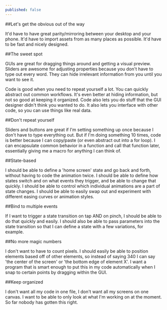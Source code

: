 ```yaml
---
published: false
---
```


##Let's get the obvious out of the way

It'd have to have great parity/mirroring between your desktop and your phone. It'd have to import assets from as many places as possible. It'd have to be fast and nicely designed.

##The sweet spot

GUIs are great for dragging things around and getting a visual preview. Sliders are awesome for adjusting properties because you don't have to type out every word. They can hide irrelevant information from you until you want to see it.

Code is good when you need to repeat yourself a lot. You can quickly abstract out common workflows. It's even better at hiding information, but not so good at keeping it organized. Code also lets you do stuff that the GUI designer didn't think you wanted to do. It also lets you interface with other code, so you can use things like real data.

##Don't repeat yourself

Sliders and buttons are great if I'm setting something up once because I don't have to type everything out. But if I'm doing something 10 times, code is better because I can copy/paste (or even abstract out into a for loop). I can encapsulate common behavior in a function and call that function later, essentially giving me a macro for anything I can think of.

##State-based

I should be able to define a 'home screen' state and go back and forth, without having to code the animation twice. I should be able to define how states switch and on what events they trigger, and be able to change that quickly. I should be able to control which individual animations are a part of state changes. I should be able to easily swap out and experiment with different easing curves or animation styles.

##Bind to multiple events

If I want to trigger a state transition on tap AND on pinch, I should be able to do that quickly and easily. I should also be able to pass parameters into the state transition so that I can define a state with a few variations, for example.

##No more magic numbers

I don't want to have to count pixels. I should easily be able to position elements based off of other elements, so instead of saying 340 I can say 'the center of the screen' or 'the bottom edge of element X'. I want a program that is smart enough to put this in my code automatically when I snap to certain points by dragging within the GUI. 

##Keep organized

I don't want all my code in one file, I don't want all my screens on one canvas. I want to be able to only look at what I'm working on at the moment. So far nobody has gotten this right.